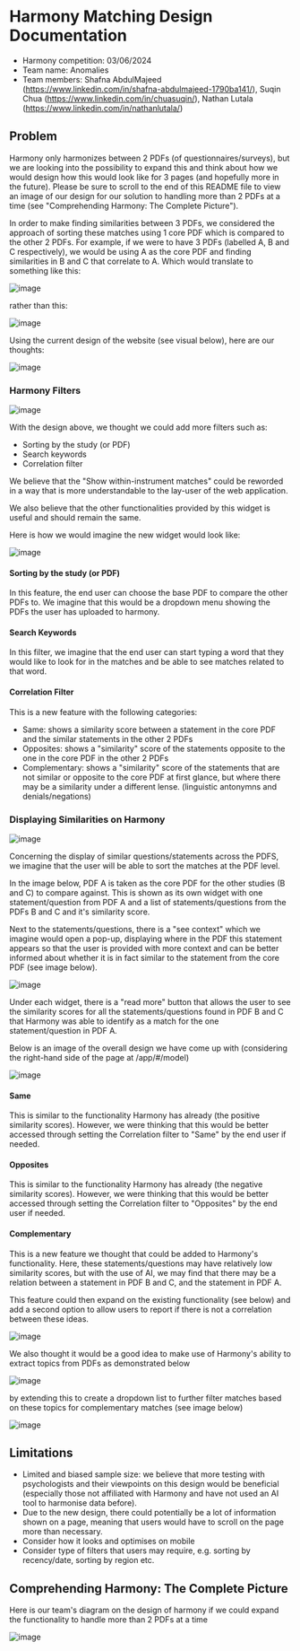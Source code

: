 # Harmony Matching Design Documentation
- Harmony competition: 03/06/2024
- Team name: Anomalies
- Team members: Shafna AbdulMajeed (https://www.linkedin.com/in/shafna-abdulmajeed-1790ba141/), Suqin Chua (https://www.linkedin.com/in/chuasuqin/), Nathan Lutala (https://www.linkedin.com/in/nathanlutala/)

## Problem
Harmony only harmonizes between 2 PDFs (of questionnaires/surveys), but we are looking into the possibility to expand this and think about how we would design how this would look like for 3 pages (and hopefully more in the future). Please be sure to scroll to the end of this README file to view an image of our design for our solution to handling more than 2 PDFs at a time (see "Comprehending Harmony: The Complete Picture").

In order to make finding similarities between 3 PDFs, we considered the approach of sorting these matches using 1 core PDF which is compared to the other 2 PDFs. For example, if we were to have 3 PDFs (labelled A, B and C respectively), we would be using A as the core PDF and finding similarities in B and C that correlate to A. Which would translate to something like this: 

![image](https://github.com/nlutala/hackathon/assets/87072306/847ae79f-bc0d-4109-88a3-3861c93921ee)

rather than this: 

![image](https://github.com/nlutala/hackathon/assets/87072306/a0829795-ac31-441f-81a5-50a872589c74)
 
Using the current design of the website (see visual below), here are our thoughts:

![image](https://github.com/nlutala/hackathon/assets/87072306/d5ed60c6-8e45-4dce-8610-78eb4b18c17a)

### Harmony Filters
![image](https://github.com/nlutala/hackathon/assets/87072306/f7f7aba3-2885-42eb-9c2d-afbfeec4a619)

With the design above, we thought we could add more filters such as:
- Sorting by the study (or PDF)
- Search keywords
- Correlation filter

We believe that the "Show within-instrument matches" could be reworded in a way that is more understandable to the lay-user of the web application.

We also believe that the other functionalities provided by this widget is useful and should remain the same.

Here is how we would imagine the new widget would look like:

![image](https://github.com/nlutala/hackathon/assets/87072306/e5b9d8c3-4f2c-4c50-a06a-2d01e3d4a894)

#### Sorting by the study (or PDF)
In this feature, the end user can choose the base PDF to compare the other PDFs to. We imagine that this would be a dropdown menu showing the PDFs the user has uploaded to harmony.

#### Search Keywords
In this filter, we imagine that the end user can start typing a word that they would like to look for in the matches and be able to see matches related to that word. 

#### Correlation Filter
This is a new feature with the following categories:
- Same: shows a similarity score between a statement in the core PDF and the similar statements in the other 2 PDFs
- Opposites: shows a "similarity" score of the statements opposite to the one in the core PDF in the other 2 PDFs
- Complementary: shows a "similarity" score of the statements that are not similar or opposite to the core PDF at first glance, but where there may be a similarity under a different lense. (linguistic antonymns and denials/negations)

### Displaying Similarities on Harmony
![image](https://github.com/nlutala/hackathon/assets/87072306/1d62d239-87a4-4668-a80f-df07bc8863da)

Concerning the display of similar questions/statements across the PDFS, we imagine that the user will be able to sort the matches at the PDF level.

In the image below, PDF A is taken as the core PDF for the other studies (B and C) to compare against. This is shown as its own widget with one statement/question from PDF A and a list of statements/questions from the PDFs B and C and it's similarity score.

Next to the statements/questions, there is a "see context" which we imagine would open a pop-up, displaying where in the PDF this statement appears so that the user is provided with more context and can be better informed about whether it is in fact similar to the statement from the core PDF (see image below).

![image](https://github.com/nlutala/hackathon/assets/87072306/8d42db27-3154-4b00-8565-3c6470ca87a6)

Under each widget, there is a "read more" button that allows the user to see the similarity scores for all the statements/questions found in PDF B and C that Harmony was able to identify as a match for the one statement/question in PDF A.

Below is an image of the overall design we have come up with (considering the right-hand side of the page at /app/#/model)

![image](https://github.com/nlutala/hackathon/assets/87072306/14f74612-08b1-466a-bc9f-848d8458b654)

#### Same
This is similar to the functionality Harmony has already (the positive similarity scores). However, we were thinking that this would be better accessed through setting the Correlation filter to "Same" by the end user if needed.

#### Opposites
This is similar to the functionality Harmony has already (the negative similarity scores). However, we were thinking that this would be better accessed through setting the Correlation filter to "Opposites" by the end user if needed.

#### Complementary
This is a new feature we thought that could be added to Harmony's functionality. Here, these statements/questions may have relatively low similarity scores, but with the use of AI, we may find that there may be a relation between a statement in PDF B and C, and the statement in PDF A. 

This feature could then expand on the existing functionality (see below) and add a second option to allow users to report if there is not a correlation between these ideas.

![image](https://github.com/nlutala/hackathon/assets/87072306/a4563d27-abf3-47b3-b151-a9a3a1c3bfd2)

We also thought it would be a good idea to make use of Harmony's ability to extract topics from PDFs as demonstrated below

![image](https://github.com/nlutala/hackathon/assets/87072306/64ea73c4-0e26-4ea8-8851-7adb45e177ee)

by extending this to create a dropdown list to further filter matches based on these topics for complementary matches (see image below)

![image](https://github.com/nlutala/hackathon/assets/87072306/9aca41c1-354b-46c2-8fbc-b68779c18004)

## Limitations
- Limited and biased sample size: we believe that more testing with psychologists and their viewpoints on this design would be beneficial (especially those not affiliated with Harmony and have not used an AI tool to harmonise data before).
- Due to the new design, there could potentially be a lot of information shown on a page, meaning that users would have to scroll on the page more than necessary.
- Consider how it looks and optimises on mobile
- Consider type of filters that users may require, e.g. sorting  by recency/date, sorting by region etc.

## Comprehending Harmony: The Complete Picture
Here is our team's diagram on the design of harmony if we could expand the functionality to handle more than 2 PDFs at a time

![image](https://github.com/nlutala/hackathon/assets/87072306/de29d863-e978-4e57-b53d-a9385a559cff)
